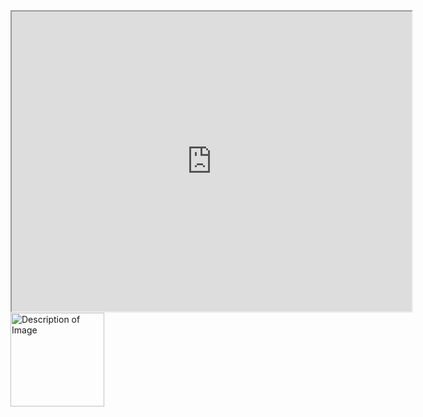 <!DOCTYPE html>
<html>
<body>
<iframe src="https://drive.google.com/file/d/1HeJeP--JFCQyNMSuNsbKaS08Ih3bm_PB/preview" width="640" height="480" allow="autoplay"></iframe>
<img src="https://assets.holopin.io/hf2024levels/level0-sloth-hello-0-0-0-0.webp" alt="Description of Image" width="150" height="150">


</body>
</html>
